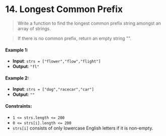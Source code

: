 # 14. Longest Common Prefix

> Write a function to find the longest common prefix string amongst an array of strings.

> If there is no common prefix, return an empty string "".

#### Example 1:

- **Input**: `strs = ["flower","flow","flight"]`
- **Output**: `"fl"`

#### Example 2:

- **Input**: `strs = ["dog","racecar","car"]`
- **Output**: `""`

#### Constraints:

- `1 <= strs.length <= 200`
- `0 <= strs[i].length <= 200`
- `strs[i]` consists of only lowercase English letters if it is non-empty.
